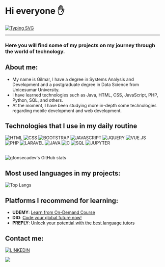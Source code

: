 # Hi everyone ✋

[![Typing SVG](https://readme-typing-svg.demolab.com?font=Fira+Code&size=21&duration=2000&pause=&color=F7D7F6&center=true&vCenter=true&multiline=true&width=435&height=40&lines=-Welcome+to+my+profile+%F0%9F%A4%9D)](https://git.io/typing-svg)

<hr/>

### Here you will find some of my projects on my journey through the world of technology.  

## About me:
- My name is Gilmar, I have a degree in Systems Analysis and Development and a postgraduate degree in Data Science from Unicesumar University. 
- I have learned technologies such as Java, HTML, CSS, JavaScript, PHP, Python, SQL, and others.
- At the moment, I have been studying more in-depth some technologies regarding mobile development and web development.

## Technologies that I use in my daily routine
<div> 
  <span><img alt="HTML" src="https://img.shields.io/badge/HTML5-E34F26.svg?style=for-the-badge&logo=HTML5&logoColor=white"></span>
  <span><img alt="CSS" src="https://img.shields.io/badge/CSS3-1572B6.svg?style=for-the-badge&logo=CSS3&logoColor=white"></span>
  <span><img alt="BOOTSTRAP" src="https://img.shields.io/badge/Bootstrap-563D7C?style=for-the-badge&logo=bootstrap&logoColor=white"></span>
  <span><img alt="JAVASCRIPT" src="https://img.shields.io/badge/JavaScript-F7DF1E.svg?style=for-the-badge&logo=JavaScript&logoColor=black"></span>
  <span><img alt="JQUERY" src="https://img.shields.io/badge/jQuery-0769AD?style=for-the-badge&logo=jquery&logoColor=white"></span>
  <span><img alt="VUE.JS" src="https://img.shields.io/badge/Vue.js-4FC08D.svg?style=for-the-badge&logo=vuedotjs&logoColor=white"></span>
  <span><img alt="PHP" src="https://img.shields.io/badge/PHP-777BB4.svg?style=for-the-badge&logo=PHP&logoColor=white"></span>
  <span><img alt="LARAVEL" src="https://img.shields.io/badge/Laravel-FF2D20.svg?style=for-the-badge&logo=Laravel&logoColor=white"></span>
  <span><img alt="JAVA" src="https://img.shields.io/badge/Java-ED8B00?style=for-the-badge&logo=openjdk&logoColor=white"></span>
  <span><img alt="C" src="https://img.shields.io/badge/C-00599C?style=for-the-badge&logo=c&logoColor=white"></span>
  <span><img alt="SQL" src="https://img.shields.io/badge/SQL-003B57.svg?style=for-the-badge&logo=SQL&logoColor=white"></span>
  <span><img alt="JUPYTER" src="https://img.shields.io/badge/Jupyter-F37626.svg?style=for-the-badge&logo=Jupyter&logoColor=white"></span>
</div></br> 

![gfonsecadev's GitHub stats](https://github-readme-stats.vercel.app/api?username=gfonsecadev&show_icons=true&theme=radical)

## Most used languages in my projects:  
![Top Langs](https://github-readme-stats.vercel.app/api/top-langs/?username=gfonsecadev&layout=compact&langs_count=20)

## Platforms I recommend for learning:
- **UDEMY**: [Learn from On-Demand Course](https://www.udemy.com/)
- **DIO**: [Code your global future now!](https://www.dio.me/)
- **PREPLY**: [Unlock your potential with the best language tutors](https://preply.com/pt/?pref=OTgwNDYwNA==&id=1702333573.772969)

## Contact me:
[![LINKEDIN](https://img.shields.io/badge/LinkedIn-0A66C2.svg?style=for-the-badge&logo=LinkedIn&logoColor=white)](https://www.linkedin.com/in/gilmar-alberto-b48702197)

<div>
<a href="https://visitcount.itsvg.in">
  <img src="https://visitcount.itsvg.in/api?id=gfonsecadev&label=Profile%20Views&color=1&icon=1&pretty=true" />
</a>
</div>
